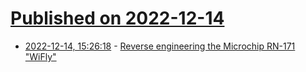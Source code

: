 # [Published on 2022-12-14](index.md)

* [2022-12-14, 15:26:18](https://lobste.rs/s/nzaioi/reverse_engineering_microchip_rn_171) - [Reverse engineering the Microchip RN-171 \"WiFly\"](https://the6p4c.github.io/2020/07/15/rn-171.html)
